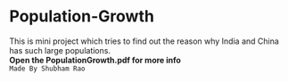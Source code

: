 # Population-Growth
This is mini project which tries to find out the reason why India and China has such large populations.                          
**Open the PopulationGrowth.pdf for more info**                                                                                                     
  `Made By Shubham Rao`

